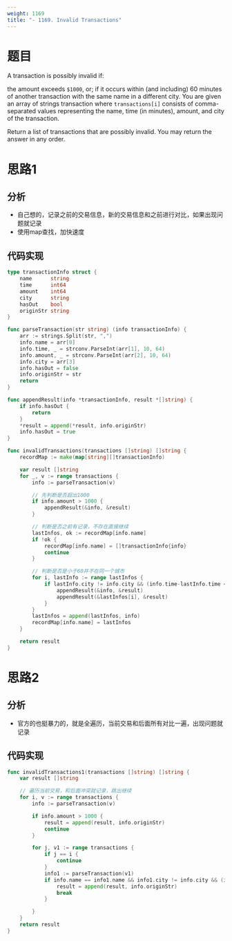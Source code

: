 ```yaml
---
weight: 1169
title: "- 1169. Invalid Transactions"
---
```


# 题目

A transaction is possibly invalid if:

the amount exceeds `$1000`, or;
if it occurs within (and including) 60 minutes of another transaction with the same name in a different city.
You are given an array of strings transaction where `transactions[i]` consists of comma-separated values representing the name, time (in minutes), amount, and city of the transaction.

Return a list of transactions that are possibly invalid. You may return the answer in any order.

# 思路1

## 分析

- 自己想的，记录之前的交易信息，新的交易信息和之前进行对比，如果出现问题就记录
- 使用map查找，加快速度

## 代码实现

```go
type transactionInfo struct {
	name      string
	time      int64
	amount    int64
	city      string
	hasOut    bool
	originStr string
}

func parseTransaction(str string) (info transactionInfo) {
	arr := strings.Split(str, ",")
	info.name = arr[0]
	info.time, _ = strconv.ParseInt(arr[1], 10, 64)
	info.amount, _ = strconv.ParseInt(arr[2], 10, 64)
	info.city = arr[3]
	info.hasOut = false
	info.originStr = str
	return
}

func appendResult(info *transactionInfo, result *[]string) {
	if info.hasOut {
		return
	}
	*result = append(*result, info.originStr)
	info.hasOut = true
}

func invalidTransactions(transactions []string) []string {
	recordMap := make(map[string][]transactionInfo)

	var result []string
	for _, v := range transactions {
		info := parseTransaction(v)

		// 先判断是否超出1000
		if info.amount > 1000 {
			appendResult(&info, &result)
		}

		// 判断是否之前有记录，不存在直接继续
		lastInfos, ok := recordMap[info.name]
		if !ok {
			recordMap[info.name] = []transactionInfo{info}
			continue
		}

		// 判断是否是小于60并不在同一个城市
		for i, lastInfo := range lastInfos {
			if lastInfo.city != info.city && (info.time-lastInfo.time <= 60 && info.time-lastInfo.time >= -60) {
				appendResult(&info, &result)
				appendResult(&lastInfos[i], &result)
			}
		}
		lastInfos = append(lastInfos, info)
		recordMap[info.name] = lastInfos
	}

	return result
}
```

# 思路2

## 分析

- 官方的也挺暴力的，就是全遍历，当前交易和后面所有对比一遍，出现问题就记录

## 代码实现

```go
func invalidTransactions1(transactions []string) []string {
	var result []string

	// 遍历当前交易，和后面冲突就记录，跳出继续
	for i, v := range transactions {
		info := parseTransaction(v)

		if info.amount > 1000 {
			result = append(result, info.originStr)
			continue
		}

		for j, v1 := range transactions {
			if j == i {
				continue
			}
			info1 := parseTransaction(v1)
			if info.name == info1.name && info1.city != info.city && (info.time-info1.time <= 60 && info.time-info1.time >= -60) {
				result = append(result, info.originStr)
				break
			}

		}
	}
	return result
}
```
